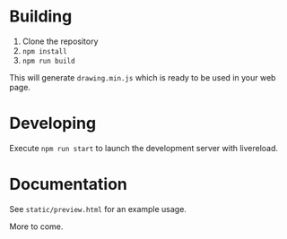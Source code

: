 # Building

1. Clone the repository
2. `npm install`
3. `npm run build`

This will generate `drawing.min.js` which is ready to be used in your web page.

# Developing

Execute `npm run start` to launch the development server with livereload.

# Documentation

See `static/preview.html` for an example usage.

More to come.